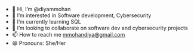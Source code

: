 - 👋 Hi, I’m @diyammohan
- 👀 I’m interested in Software development, Cybersecurity
- 🌱 I’m currently learning SQL
- 💞️ I’m looking to collaborate on software dev and cybersecurity projects
- 📫 How to reach me mmohandiya@gmail.com
- 😄 Pronouns: She/Her

<!---
diyammohan/diyammohan is a ✨ special ✨ repository because its `README.md` (this file) appears on your GitHub profile.
You can click the Preview link to take a look at your changes.
--->
